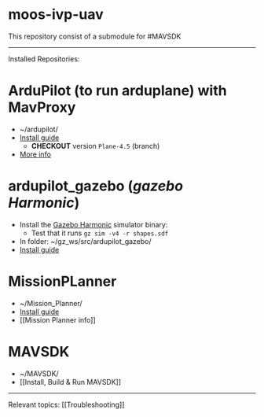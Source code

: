 
# moos-ivp-uav


This repository consist of a submodule for #MAVSDK 



---




Installed Repositories:

# ArduPilot (to run arduplane) with MavProxy
- ~/ardupilot/
- [Install guide](https://ardupilot.org/dev/docs/building-setup-linux.html#building-setup-linux)
	- **CHECKOUT** version `Plane-4.5` (branch)
- [More info](ArduPilot%20&%20MavProx.md)
# ardupilot_gazebo (*gazebo Harmonic*)
- Install the [Gazebo Harmonic](https://gazebosim.org/docs/harmonic/install_ubuntu/) simulator binary:
	- Test that it runs `gz sim -v4 -r shapes.sdf`
- In folder: ~/gz_ws/src/ardupilot_gazebo/
- [Install guide](https://ardupilot.org/dev/docs/sitl-with-gazebo.html)
# MissionPLanner
- ~/Mission_Planner/
- [Install guide](https://ardupilot.org/planner/docs/mission-planner-installation.html)
- [[Mission Planner info]]
# MAVSDK
- ~/MAVSDK/
- [[Install, Build & Run MAVSDK]]



---
Relevant topics: [[Troubleshooting]]
